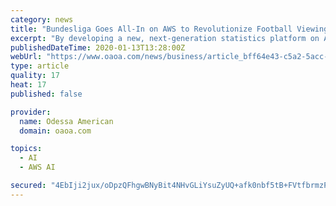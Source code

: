 ```yaml
---
category: news
title: "Bundesliga Goes All-In on AWS to Revolutionize Football Viewing Experience"
excerpt: "By developing a new, next-generation statistics platform on AWS, using Amazon SageMaker, a fully managed service to build, train, and deploy ML models, Bundesliga will offer fans real-time ..."
publishedDateTime: 2020-01-13T13:28:00Z
webUrl: "https://www.oaoa.com/news/business/article_bff64e43-c5a2-5acc-8ac2-6ada0e8d7d11.html"
type: article
quality: 17
heat: 17
published: false

provider:
  name: Odessa American
  domain: oaoa.com

topics:
  - AI
  - AWS AI

secured: "4EbIji2jux/oDpzQFhgwBNyBit4NHvGLiYsuZyUQ+afk0nbf5tB+FVtfbrmzPCIduPJxDgpYIKXv6UcstlzVWrKRwyparR6Uo31nfSstw/BhrfKHudt4Ay1djKldkBcwWYB2QaWVB29AkHZGnil7lx9UevGPsSL8jjmSLAr65GWqpxuBpoSdT1xN2RVPbv998zroMzw8E0ij2QU6d3iaMlroBVVKoous/o0MKehFQVnD4hM7Zm+YkFrqfjGMUGnwMTEIpx11qqG9NGa6U12FE1cZDf1NBShypXJjS0XnG6O7shBkJC7kB0b0araU7zI8;QrjYGwTGI9YoMOM/wAynhw=="
---
```


